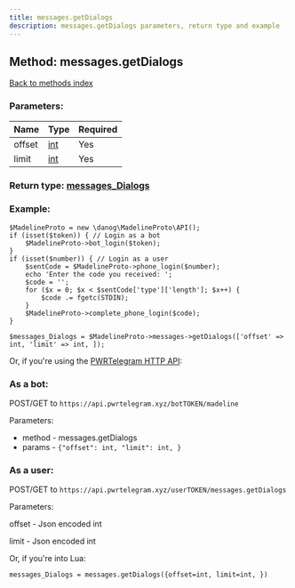 ```yaml
---
title: messages.getDialogs
description: messages.getDialogs parameters, return type and example
---
```

## Method: messages.getDialogs  
[Back to methods index](index.md)


### Parameters:

| Name     |    Type       | Required |
|----------|---------------|----------|
|offset|[int](../types/int.md) | Yes|
|limit|[int](../types/int.md) | Yes|


### Return type: [messages\_Dialogs](../types/messages_Dialogs.md)

### Example:


```
$MadelineProto = new \danog\MadelineProto\API();
if (isset($token)) { // Login as a bot
    $MadelineProto->bot_login($token);
}
if (isset($number)) { // Login as a user
    $sentCode = $MadelineProto->phone_login($number);
    echo 'Enter the code you received: ';
    $code = '';
    for ($x = 0; $x < $sentCode['type']['length']; $x++) {
        $code .= fgetc(STDIN);
    }
    $MadelineProto->complete_phone_login($code);
}

$messages_Dialogs = $MadelineProto->messages->getDialogs(['offset' => int, 'limit' => int, ]);
```

Or, if you're using the [PWRTelegram HTTP API](https://pwrtelegram.xyz):

### As a bot:

POST/GET to `https://api.pwrtelegram.xyz/botTOKEN/madeline`

Parameters:

* method - messages.getDialogs
* params - `{"offset": int, "limit": int, }`



### As a user:

POST/GET to `https://api.pwrtelegram.xyz/userTOKEN/messages.getDialogs`

Parameters:

offset - Json encoded int

limit - Json encoded int




Or, if you're into Lua:

```
messages_Dialogs = messages.getDialogs({offset=int, limit=int, })
```

